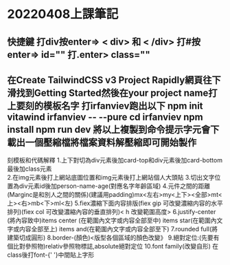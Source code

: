 # 20220408上課筆記 
快捷鍵
打div按enter=> < div> 和 < /div>
打#按enter=> id="" 
打.enter> class=""
-------------------------------------------------------------------
在Create TailwindCSS v3 Project Rapidly網頁往下滑找到Getting Started然後在your project name打上要刻的模板名字
打irfanviev跑出以下
npm init vitawind irfanviev -- --pure
cd irfanviev
npm install
npm run dev
將以上複製到命令提示字元會下載出一個壓縮檔將檔案資料解壓縮即可開始製作
----------------------------------------------------------------------
刻模板和代碼解釋
1.上下對切為div元素後加card-top和div元素後加card-bottom最後加class元素  
2.在img元素後打上網站底圖位置和img元素後打上網站個人大頭貼
3.切出文字位置為div元素id後加person-name-age(對應名字年齡區域) 
4.元件之間的距離(Marginc是和別人之間的關係)(建議用padding)mx<左右>my<上下><全部>mt<上><右>mb<下>ml<左)
5.fiex濃縮下面内容排版(fiex gip 可改變濃縮内容的水平排列)(fiex col 可改變濃縮內容的垂直排列)< h 改變範圍高度>
6.justify-center (將內容致中)items center (在範圍內文字或内容全部至中) items star(在範圍內文字或内容全部至上) items and(在範圍內文字或内容全部至下)
7.rounded full(將建築切成圓形) 
8.border-(顏色)<版型各個區域的顏色改變》
9.絕對定位:(先要有個比對參照物)relativ參照物標誌,absolute絕對定位
10.font family(改變自形)
   在class後打font-{' '}中間貼上字形


